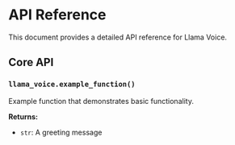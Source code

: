 # API Reference

This document provides a detailed API reference for Llama Voice.

## Core API

### `llama_voice.example_function()`

Example function that demonstrates basic functionality.

**Returns:**
- `str`: A greeting message

